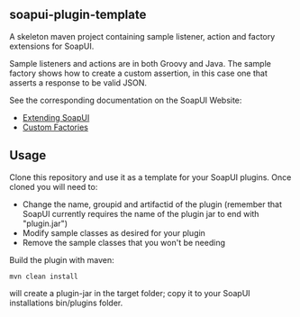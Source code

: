 ## soapui-plugin-template

A skeleton maven project containing sample listener, action and factory extensions for SoapUI.

Sample listeners and actions are in both Groovy and Java. The sample factory shows how to create a custom assertion, in
this case one that asserts a response to be valid JSON.

See the corresponding documentation on the SoapUI Website:
- [Extending SoapUI](http://www.soapui.org/Developers-Corner/extending-soapui.html)
- [Custom Factories](http://www.soapui.org/Developers-Corner/custom-factories.html)

## Usage

Clone this repository and use it as a template for your SoapUI plugins. Once cloned you will need to:

- Change the name, groupid and artifactid of the plugin (remember that SoapUI currently requires the name of the plugin jar to end with "plugin.jar")
- Modify sample classes as desired for your plugin
- Remove the sample classes that you won't be needing

Build the plugin with maven:

```
mvn clean install
```

will create a plugin-jar in the target folder; copy it to your SoapUI installations bin/plugins folder.
